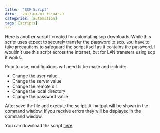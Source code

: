 ```yaml
---
title:  "SCP Script"
date:   2013-04-07 15:04:23
categories: [automation]
tags: [scripts]
---
```

Here is another script I created for automating scp downloads.  While this script uses expect to securely transfer the password to scp, you have to take precautions to safeguard the script itself as it contains the password.  I wouldn’t use this script across the internet, but for LAN transfers using scp it works.
  
Prior to use, modifications will need to be made and include:

* Change the user value<br>
* Change the server value<br>
* Change the remote dir<br>
* Change the local directory<br>
* Change the password value<br>
 

After save the file and execute the script.  All output will be shown in the command window. If you receive errors they will be displayed in the command window.

You can download the script [here](https://ashby.keybase.pub/Blog/Scripts/scptransfers.sh).
